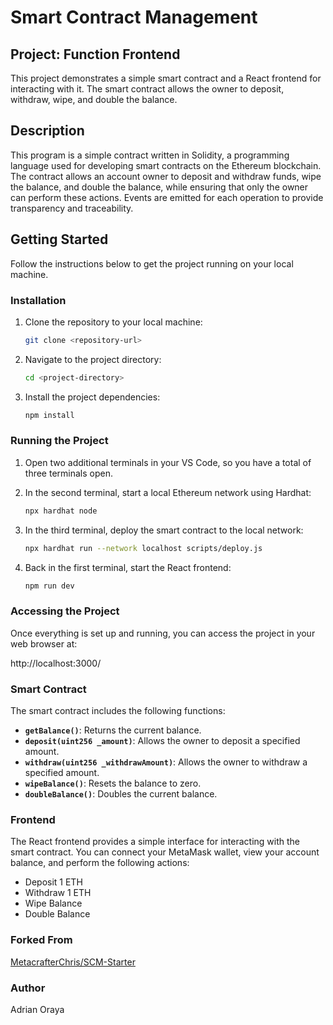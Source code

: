 # Smart Contract Management
## Project: Function Frontend

This project demonstrates a simple smart contract and a React frontend for interacting with it. The smart contract allows the owner to deposit, withdraw, wipe, and double the balance. 

## Description

This program is a simple contract written in Solidity, a programming language used for developing smart contracts on the Ethereum blockchain. The contract allows an account owner to deposit and withdraw funds, wipe the balance, and double the balance, while ensuring that only the owner can perform these actions. Events are emitted for each operation to provide transparency and traceability.

## Getting Started

Follow the instructions below to get the project running on your local machine.

### Installation

1. Clone the repository to your local machine:
    ```bash
    git clone <repository-url>
    ```

2. Navigate to the project directory:
    ```bash
    cd <project-directory>
    ```

3. Install the project dependencies:
    ```bash
    npm install
    ```

### Running the Project

1. Open two additional terminals in your VS Code, so you have a total of three terminals open.

2. In the second terminal, start a local Ethereum network using Hardhat:
    ```bash
    npx hardhat node
    ```

3. In the third terminal, deploy the smart contract to the local network:
    ```bash
    npx hardhat run --network localhost scripts/deploy.js
    ```

4. Back in the first terminal, start the React frontend:
    ```bash
    npm run dev
    ```

### Accessing the Project

Once everything is set up and running, you can access the project in your web browser at:

http://localhost:3000/


### Smart Contract

The smart contract includes the following functions:
- **`getBalance()`**: Returns the current balance.
- **`deposit(uint256 _amount)`**: Allows the owner to deposit a specified amount.
- **`withdraw(uint256 _withdrawAmount)`**: Allows the owner to withdraw a specified amount.
- **`wipeBalance()`**: Resets the balance to zero.
- **`doubleBalance()`**: Doubles the current balance.

### Frontend

The React frontend provides a simple interface for interacting with the smart contract. You can connect your MetaMask wallet, view your account balance, and perform the following actions:
- Deposit 1 ETH
- Withdraw 1 ETH
- Wipe Balance
- Double Balance

### Forked From
[MetacrafterChris/SCM-Starter](https://github.com/MetacrafterChris/SCM-Starter)

### Author
Adrian Oraya

